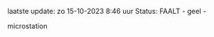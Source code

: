 laatste update: 
zo 15-10-2023  8:46   uur 
Status: FAALT - geel - 
<div class="service Y">microstation</div>
